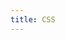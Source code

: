 ```yaml
---
title: CSS
---
```


<script context="module">
  export function load() {
    return {
      stuff: {
        title: 'CSS'
      }
    };
  }
</script>
